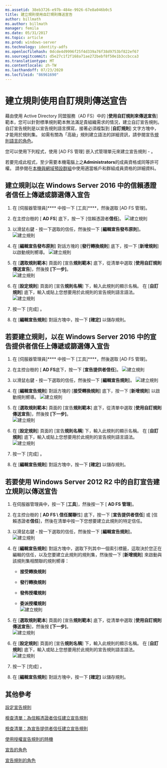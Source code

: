 ```yaml
---
ms.assetid: 38eb3726-e97b-484e-9926-67e8a046b0c5
title: 建立規則使用自訂規則傳送宣告
author: billmath
ms.author: billmath
manager: femila
ms.date: 05/31/2017
ms.topic: article
ms.prod: windows-server
ms.technology: identity-adfs
ms.openlocfilehash: 0dcde4d9996f25f4d339a76f38d9753bf822ef67
ms.sourcegitcommit: d5e27c1f2f168a71ae272bebf8f50e1b3ccbcca3
ms.translationtype: MT
ms.contentlocale: zh-TW
ms.lasthandoff: 07/23/2020
ms.locfileid: "86961690"
---
```

# <a name="create-a-rule-to-send-claims-using-a-custom-rule"></a>建立規則使用自訂規則傳送宣告


藉由使用 Active Directory 同盟服務（AD FS）中的 [**使用自訂規則來傳送宣告**] 範本，您可以針對標準規則範本無法滿足貴組織需求的情況，建立自訂宣告規則。 自訂宣告規則是以宣告規則語言撰寫，接著必須複製到 [**自訂規則**] 文字方塊中，才能用於規則集。 如需有關為「高級」規則建立語法的詳細資訊，請參閱宣告[規則語言的角色](../../ad-fs/technical-reference/The-Role-of-the-Claim-Rule-Language.md)。  
  
您可以使用下列程式，使用 [AD FS 管理] 嵌入式管理單元來建立宣告規則 \- 。  
  
若要完成此程式，至少需要本機電腦上之**Administrators**的成員資格或同等許可權。  請參閱在[本機與網域預設群組](https://go.microsoft.com/fwlink/?LinkId=83477)中使用適當帳戶和群組成員資格的詳細資料。



## <a name="to-create-a-rule-to-pass-through-or-filter-an-incoming-claim-on-a-relying-party-trust-in-windows-server-2016"></a>建立規則以在 Windows Server 2016 中的信賴憑證者信任上傳遞或篩選傳入宣告 

1.  在 [伺服器管理員]**** 中按一下 [工具]****，然後選取 [AD FS 管理]。  
  
2.  在主控台樹的 [ **AD FS**] 底下，按一下 [信賴憑證者**信任**]。 
![建立規則](media/Create-a-Rule-to-Pass-Through-or-Filter-an-Incoming-Claim/claimrule9.PNG)  
  
3.  以滑鼠右鍵 \- 按一下選取的信任，然後按一下 [**編輯宣告發布原則**]。
![建立規則](media/Create-a-Rule-to-Pass-Through-or-Filter-an-Incoming-Claim/claimrule10.PNG)   
  
4.  在 [**編輯宣告發布原則**] 對話方塊的 [**發行轉換規則**] 底下，按一下 [**新增規則**] 以啟動規則嚮導。 
![建立規則](media/Create-a-Rule-to-Pass-Through-or-Filter-an-Incoming-Claim/claimrule11.PNG)    

5.  在 [**選取規則範本**] 頁面的 [宣告**規則範本**] 底下，從清單中選取 [**使用自訂規則傳送宣告**]，然後按 **[下一步]**。  
![建立規則](media/Create-a-Rule-to-Send-Claims-Using-a-Custom-Rule/custom3.PNG)   
  
6.  在 [**設定規則**] 頁面的 [宣告**規則名稱**] 下，輸入此規則的顯示名稱。 在 [**自訂規則**] 底下，輸入或貼上您想要用於此規則的宣告規則語言語法。  
![建立規則](media/Create-a-Rule-to-Send-Claims-Using-a-Custom-Rule/custom4.PNG)     

7.  按一下 [完成] 。  
  
8.  在 [**編輯宣告規則**] 對話方塊中，按一下 **[確定]** 以儲存規則。   
  
## <a name="to-create-a-rule-to-pass-through-or-filter-an-incoming-claim-on-a-claims-provider-trust-in-windows-server-2016"></a>若要建立規則，以在 Windows Server 2016 中的宣告提供者信任上傳遞或篩選傳入宣告 
  
1.  在 [伺服器管理員]**** 中按一下 [工具]****，然後選取 [AD FS 管理]。  
  
2.  在主控台樹的 [ **AD FS**底下，按一下 [**宣告提供者信任**]。 
![建立規則](media/Create-a-Rule-to-Pass-Through-or-Filter-an-Incoming-Claim/claimrule1.PNG)  
  
3.  以滑鼠右鍵 \- 按一下選取的信任，然後按一下 [**編輯宣告規則**]。
![建立規則](media/Create-a-Rule-to-Pass-Through-or-Filter-an-Incoming-Claim/claimrule2.PNG)   
  
4.  在 [**編輯宣告規則**] 對話方塊的 [**接受轉換規則**] 底下，按一下 [**新增規則**] 以啟動規則嚮導。
![建立規則](media/Create-a-Rule-to-Pass-Through-or-Filter-an-Incoming-Claim/claimrule3.PNG)    

5.  在 [**選取規則範本**] 頁面的 [宣告**規則範本**] 底下，從清單中選取 [**使用自訂規則傳送宣告**]，然後按 **[下一步]**。  
![建立規則](media/Create-a-Rule-to-Send-Claims-Using-a-Custom-Rule/custom3.PNG)   
  
6.  在 [**設定規則**] 頁面的 [宣告**規則名稱**] 下，輸入此規則的顯示名稱。 在 [**自訂規則**] 底下，輸入或貼上您想要用於此規則的宣告規則語言語法。  
![建立規則](media/Create-a-Rule-to-Send-Claims-Using-a-Custom-Rule/custom4.PNG)     

7.  按一下 [完成] 。  
  
8.  在 [**編輯宣告規則**] 對話方塊中，按一下 **[確定]** 以儲存規則。   

















   
  
## <a name="to-create-a-rule-to-send-claims-by-using-a-custom-claim-in-windows-server-2012-r2"></a>若要使用 Windows Server 2012 R2 中的自訂宣告建立規則以傳送宣告 
  
1.  在伺服器管理員中，按一下 [**工具**]，然後按一下 [ **AD FS 管理**]。  
  
2.  在主控台樹的 [ **AD FS \\ 信任關聯**性] 底下，按一下 [**宣告提供者信任**] 或 [信賴憑證者**信任**]，然後在清單中按一下您想要建立此規則的特定信任。  
  
3.  以滑鼠右鍵 \- 按一下選取的信任，然後按一下 [**編輯宣告規則**]。  
![建立規則](media/Create-a-Rule-to-Pass-Through-or-Filter-an-Incoming-Claim/claimrule6.PNG) 
  
4.  在 [**編輯宣告規則**] 對話方塊中，選取下列其中一個索引標籤，這取決於您正在編輯的信任，以及您要建立此規則的規則集，然後按一下 [**新增規則**] 來啟動與該規則集相關聯的規則嚮導：  
  
    -   **接受轉換規則**  
  
    -   **發行轉換規則**  
  
    -   **發佈授權規則**  
  
    -   **委派授權規則**  
![建立規則](media/Create-a-Rule-to-Permit-All-Users/permitall5.PNG)
  
5.  在 [**選取規則範本**] 頁面的 [宣告**規則範本**] 底下，從清單中選取 [**使用自訂規則傳送宣告**]，然後按 **[下一步]**。  
![建立規則](media/Create-a-Rule-to-Send-Claims-Using-a-Custom-Rule/custom1.PNG)   
  
6.  在 [**設定規則**] 頁面的 [宣告**規則名稱**] 下，輸入此規則的顯示名稱。 在 [**自訂規則**] 底下，輸入或貼上您想要用於此規則的宣告規則語言語法。  
![建立規則](media/Create-a-Rule-to-Send-Claims-Using-a-Custom-Rule/custom2.PNG)     

7.  按一下 [完成] 。  
  
8.  在 [**編輯宣告規則**] 對話方塊中，按一下 **[確定]** 以儲存規則。  

## <a name="additional-references"></a>其他參考 
[設定宣告規則](Configure-Claim-Rules.md)  
 
[檢查清單：為信賴憑證者信任建立宣告規則](/previous-versions/windows/it-pro/windows-server-2012-R2-and-2012/ee913578(v=ws.11))  

[檢查清單：為宣告提供者信任建立宣告規則](/previous-versions/windows/it-pro/windows-server-2012-R2-and-2012/ee913564(v=ws.11))  
  
[使用授權宣告規則的時機](../../ad-fs/technical-reference/When-to-Use-an-Authorization-Claim-Rule.md)  

[宣告的角色](../../ad-fs/technical-reference/The-Role-of-Claims.md)  
  
[宣告規則的角色](../../ad-fs/technical-reference/The-Role-of-Claim-Rules.md) 
